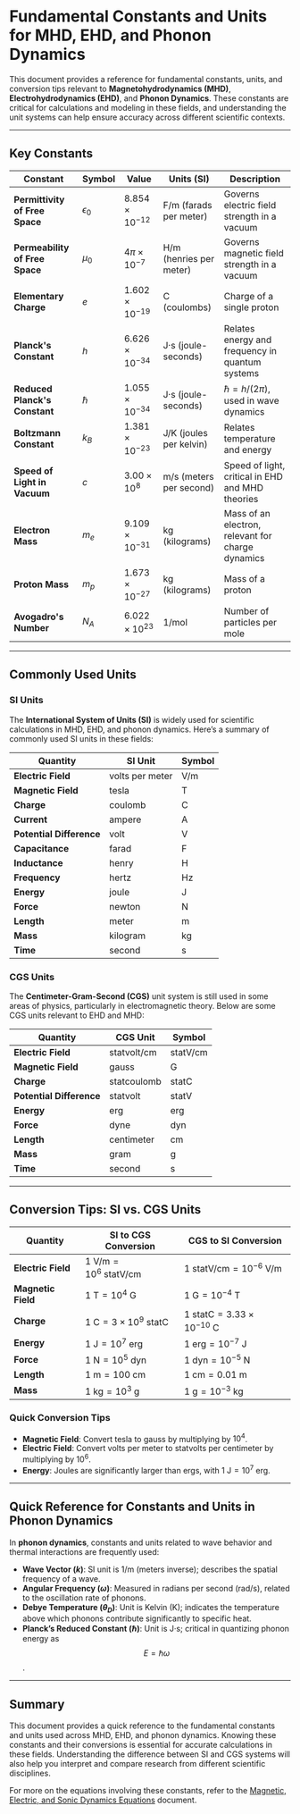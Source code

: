 # Fundamental Constants and Units for MHD, EHD, and Phonon Dynamics

This document provides a reference for fundamental constants, units, and conversion tips relevant to **Magnetohydrodynamics (MHD)**, **Electrohydrodynamics (EHD)**, and **Phonon Dynamics**. These constants are critical for calculations and modeling in these fields, and understanding the unit systems can help ensure accuracy across different scientific contexts.

---

## Key Constants

| Constant                         | Symbol      | Value                        | Units (SI)            | Description                                     |
|----------------------------------|-------------|------------------------------|------------------------|-------------------------------------------------|
| **Permittivity of Free Space**   | $\epsilon_0$ | $8.854 \times 10^{-12}$      | F/m (farads per meter) | Governs electric field strength in a vacuum     |
| **Permeability of Free Space**   | $\mu_0$     | $4\pi \times 10^{-7}$        | H/m (henries per meter) | Governs magnetic field strength in a vacuum     |
| **Elementary Charge**            | $e$         | $1.602 \times 10^{-19}$      | C (coulombs)          | Charge of a single proton                       |
| **Planck's Constant**            | $h$         | $6.626 \times 10^{-34}$      | J·s (joule-seconds)   | Relates energy and frequency in quantum systems |
| **Reduced Planck's Constant**    | $\hbar$     | $1.055 \times 10^{-34}$      | J·s (joule-seconds)   | $\hbar = h / (2\pi)$, used in wave dynamics     |
| **Boltzmann Constant**           | $k_B$       | $1.381 \times 10^{-23}$      | J/K (joules per kelvin)| Relates temperature and energy                  |
| **Speed of Light in Vacuum**     | $c$         | $3.00 \times 10^8$           | m/s (meters per second) | Speed of light, critical in EHD and MHD theories|
| **Electron Mass**                | $m_e$       | $9.109 \times 10^{-31}$      | kg (kilograms)        | Mass of an electron, relevant for charge dynamics|
| **Proton Mass**                  | $m_p$       | $1.673 \times 10^{-27}$      | kg (kilograms)        | Mass of a proton                                |
| **Avogadro's Number**            | $N_A$       | $6.022 \times 10^{23}$       | 1/mol                 | Number of particles per mole                    |

---

## Commonly Used Units

### SI Units

The **International System of Units (SI)** is widely used for scientific calculations in MHD, EHD, and phonon dynamics. Here’s a summary of commonly used SI units in these fields:

| Quantity                  | SI Unit       | Symbol     |
|---------------------------|---------------|------------|
| **Electric Field**        | volts per meter | V/m       |
| **Magnetic Field**        | tesla          | T         |
| **Charge**                | coulomb        | C         |
| **Current**               | ampere         | A         |
| **Potential Difference**  | volt           | V         |
| **Capacitance**           | farad          | F         |
| **Inductance**            | henry          | H         |
| **Frequency**             | hertz          | Hz        |
| **Energy**                | joule          | J         |
| **Force**                 | newton         | N         |
| **Length**                | meter          | m         |
| **Mass**                  | kilogram       | kg        |
| **Time**                  | second         | s         |

### CGS Units

The **Centimeter-Gram-Second (CGS)** unit system is still used in some areas of physics, particularly in electromagnetic theory. Below are some CGS units relevant to EHD and MHD:

| Quantity                  | CGS Unit           | Symbol     |
|---------------------------|--------------------|------------|
| **Electric Field**        | statvolt/cm       | statV/cm   |
| **Magnetic Field**        | gauss             | G          |
| **Charge**                | statcoulomb       | statC      |
| **Potential Difference**  | statvolt          | statV      |
| **Energy**                | erg               | erg        |
| **Force**                 | dyne              | dyn        |
| **Length**                | centimeter        | cm         |
| **Mass**                  | gram              | g          |
| **Time**                  | second            | s          |

---

## Conversion Tips: SI vs. CGS Units

| Quantity                  | SI to CGS Conversion                             | CGS to SI Conversion                             |
|---------------------------|--------------------------------------------------|--------------------------------------------------|
| **Electric Field**        | $1\ \mathrm{V/m} = 10^6\ \mathrm{statV/cm}$     | $1\ \mathrm{statV/cm} = 10^{-6}\ \mathrm{V/m}$  |
| **Magnetic Field**        | $1\ \mathrm{T} = 10^4\ \mathrm{G}$              | $1\ \mathrm{G} = 10^{-4}\ \mathrm{T}$           |
| **Charge**                | $1\ \mathrm{C} = 3 \times 10^9\ \mathrm{statC}$ | $1\ \mathrm{statC} = 3.33 \times 10^{-10}\ \mathrm{C}$ |
| **Energy**                | $1\ \mathrm{J} = 10^7\ \mathrm{erg}$            | $1\ \mathrm{erg} = 10^{-7}\ \mathrm{J}$         |
| **Force**                 | $1\ \mathrm{N} = 10^5\ \mathrm{dyn}$            | $1\ \mathrm{dyn} = 10^{-5}\ \mathrm{N}$         |
| **Length**                | $1\ \mathrm{m} = 100\ \mathrm{cm}$              | $1\ \mathrm{cm} = 0.01\ \mathrm{m}$             |
| **Mass**                  | $1\ \mathrm{kg} = 10^3\ \mathrm{g}$             | $1\ \mathrm{g} = 10^{-3}\ \mathrm{kg}$          |

### Quick Conversion Tips
- **Magnetic Field**: Convert tesla to gauss by multiplying by $10^4$.
- **Electric Field**: Convert volts per meter to statvolts per centimeter by multiplying by $10^6$.
- **Energy**: Joules are significantly larger than ergs, with $1\ \mathrm{J} = 10^7\ \mathrm{erg}$.

---

## Quick Reference for Constants and Units in Phonon Dynamics

In **phonon dynamics**, constants and units related to wave behavior and thermal interactions are frequently used:

- **Wave Vector ($k$)**: SI unit is 1/m (meters inverse); describes the spatial frequency of a wave.
- **Angular Frequency ($\omega$)**: Measured in radians per second (rad/s), related to the oscillation rate of phonons.
- **Debye Temperature ($\theta_D$)**: Unit is Kelvin (K); indicates the temperature above which phonons contribute significantly to specific heat.
- **Planck’s Reduced Constant ($\hbar$)**: Unit is J·s; critical in quantizing phonon energy as $$ E = \hbar \omega $$.

---

## Summary

This document provides a quick reference to the fundamental constants and units used across MHD, EHD, and phonon dynamics. Knowing these constants and their conversions is essential for accurate calculations in these fields. Understanding the difference between SI and CGS systems will also help you interpret and compare research from different scientific disciplines.

For more on the equations involving these constants, refer to the [Magnetic, Electric, and Sonic Dynamics Equations](Magnetic_Electric_Sonic_Dynamics_Equations.md) document.
